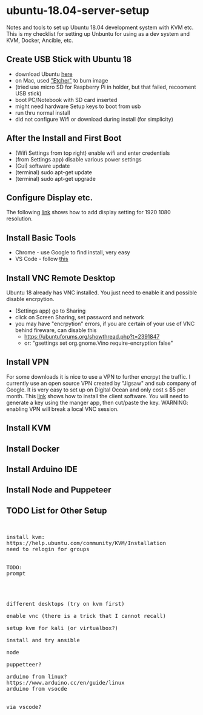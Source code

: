 # ubuntu-18.04-server-setup
Notes and tools to set up Ubuntu 18.04 development system with KVM etc.  This is my checklist for setting up Unbuntu for using as a dev system and KVM, Docker, Ancible, etc.

## Create USB Stick with Ubuntu 18

- download Ubuntu [here](http://releases.ubuntu.com/)
- on Mac, used ["Etcher"](https://www.balena.io/etcher/) to burn image
- (tried use micro SD for Raspberry Pi in holder, but that failed, recooment USB stick)
- boot PC/Notebook with SD card inserted
- might need hardware Setup keys to boot from usb
- run thru normal install
- did not configure Wifi or download during install (for simplicity)

## After the Install and First Boot

- (Wifi Settings from top right) enable wifi and enter credentials
- (from Settings app) disable various power settings
- (Gui) software update
- (terminal) sudo apt-get update
- (terminal) sudo apt-get upgrade

## Configure Display etc.

The following [link](https://www.bonusbits.com/wiki/HowTo:Add_Missing_or_Custom_Display_Resolution_on_Ubuntu) shows how to add display setting for 1920 1080 resolution.  


## Install Basic Tools

- Chrome - use Google to find install, very easy
- VS Code - follow [this](https://code.visualstudio.com/docs/setup/linux)


## Install VNC Remote Desktop

Ubuntu 18 already has VNC installed.  You just need to enable it and possible disable encrpytion.

- (Settings app) go to Sharing
- click on Screen Sharing, set password and network
- you may have "encrpytion" errors, if you are certain of your use of VNC behind fireware, can disable this
  - https://ubuntuforums.org/showthread.php?t=2391847
  - or: "gsettings set org.gnome.Vino require-encryption false"


## Install VPN

For some downloads it is nice to use a VPN to further encrpyt the traffic.  I currently use an open source VPN created by "Jigsaw" and sub company of Google.  It is very easy to set up on Digital Ocean and only cost s $5 per month.  This [link](https://getoutline.org/en/home) shows how to install the client software.  You will need to generate a key using the manger app, then cut/paste the key.  WARNING: enabling VPN will break a local VNC session.

## Install KVM

## Install Docker

## Install Arduino IDE


## Install Node and Puppeteer


## TODO List for Other Setup

<pre>


install kvm:
https://help.ubuntu.com/community/KVM/Installation
need to relogin for groups


TODO:
prompt




different desktops (try on kvm first)

enable vnc (there is a trick that I cannot recall)

setup kvm for kali (or virtualbox?)

install and try ansible

node

puppetteer?

arduino from linux?
https://www.arduino.cc/en/guide/linux
arduino from vsocde


via vscode?



</pre>
